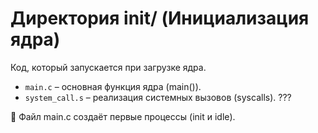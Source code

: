 # Директория init/ (Инициализация ядра)

Код, который запускается при загрузке ядра.

 * `main.c` – основная функция ядра (main()).
 * `system_call.s` – реализация системных вызовов (syscalls). ???

📌 Файл main.c создаёт первые процессы (init и idle).